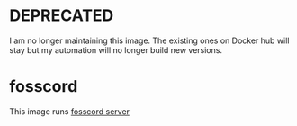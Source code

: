 # DEPRECATED
I am no longer maintaining this image. The existing ones on Docker hub will stay but my automation will no longer build new versions.

# fosscord
This image runs [fosscord server](https://github.com/fosscord/fosscord-server)
